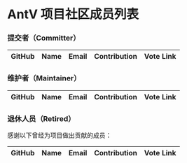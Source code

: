 # AntV 项目社区成员列表

### 提交者（Committer）

| GitHub | Name  | Email | Contribution | Vote Link |
| :----: | :---: | :---: | :----------: | :-------: |

### 维护者（Maintainer）

| GitHub | Name  | Email | Contribution | Vote Link |
| :----: | :---: | :---: | :----------: | :-------: |

### 退休人员（Retired）

感谢以下曾经为项目做出贡献的成员：

| GitHub | Name  | Email | Contribution | Vote Link |
| :----: | :---: | :---: | :----------: | :-------: |
